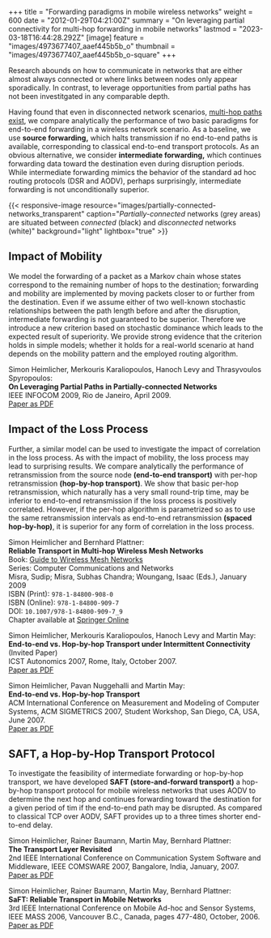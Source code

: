 +++
title = "Forwarding paradigms in mobile wireless networks"
weight = 600
date = "2012-01-29T04:21:00Z"
summary = "On leveraging partial connectivity for multi-hop forwarding in mobile networks"
lastmod = "2023-03-18T16:44:28.292Z"
[image]
  feature = "images/4973677407_aaef445b5b_o"
  thumbnail = "images/4973677407_aaef445b5b_o-square"
+++

Research abounds on how to communicate in networks that are either almost always connected or where links between nodes only appear sporadically. In contrast, to leverage opportunities from partial paths has not been investitgated in any comparable depth.

Having found that even in disconnected network scenarios, [multi-hop paths exist](../characterizing-networks), we compare analytically the performance of two basic paradigms for end-to-end forwarding in a wireless network scenario. As a baseline, we use **source forwarding,** which halts transmission if no end-to-end paths is available, corresponding to classical end-to-end transport protocols. As an obvious alternative, we consider **intermediate forwarding,** which continues forwarding data toward the destination even during disruption periods. While intermediate forwarding mimics the behavior of the standard ad hoc routing protocols (DSR and AODV), perhaps surprisingly, intermediate forwarding is not unconditionally superior.

{{< responsive-image resource="images/partially-connected-networks_transparent" caption="*Partially-connected* networks (grey areas) are situated between *connected* (black) and *disconnected* networks (white)" background="light" lightbox="true" >}}

## Impact of Mobility

We model the forwarding of a packet as a Markov chain whose states correspond to the remaining number of hops to the destination; forwarding and mobility are implemented by moving packets closer to or further from the destination. Even if we assume either of two well-known stochastic relationships between the path length before and after the disruption, intermediate forwarding is not guaranteed to be superior. Therefore we introduce a new criterion based on stochastic dominance which leads to the expected result of superiority. We provide strong evidence that the criterion holds in simple models; whether it holds for a real-world scenario at hand depends on the mobility pattern and the employed routing algorithm.


Simon Heimlicher, Merkouris Karaliopoulos, Hanoch Levy and Thrasyvoulos Spyropoulos:  
**On Leveraging Partial Paths in Partially-connected Networks**  
IEEE INFOCOM 2009, Rio de Janeiro, April 2009.  
[Paper as PDF](/research/publications/heimlicher_partialpaths_infocom09.pdf)

## Impact of the Loss Process

Further, a similar model can be used to investigate the impact of correlation in the loss process. As with the impact of mobility, the loss process may lead to surprising results. We compare analytically the performance of retransmission from the source node **(end-to-end transport)** with per-hop retransmission **(hop-by-hop transport)**. We show that basic per-hop retransmission, which naturally has a very small round-trip time, may be inferior to end-to-end retransmission if the loss process is positively correlated. However, if the per-hop algorithm is parametrized so as to use the same retransmission intervals as end-to-end retransmission **(spaced hop-by-hop)**, it is superior for any form of correlation in the loss process.

Simon Heimlicher and Bernhard Plattner:  
**Reliable Transport in Multi-hop Wireless Mesh Networks**  
Book: [Guide to Wireless Mesh Networks](https://link.springer.com/book/10.1007/978-1-84800-909-7?detailsPage=toc)  
Series: Computer Communications and Networks  
Misra, Sudip; Misra, Subhas Chandra; Woungang, Isaac (Eds.), January 2009  
ISBN (Print): `978-1-84800-908-0`  
ISBN (Online): `978-1-84800-909-7`  
DOI: `10.1007/978-1-84800-909-7_9`  
Chapter available at [Springer Online](https://link.springer.com/chapter/10.1007/978-1-84800-909-7_9)

Simon Heimlicher, Merkouris Karaliopoulos, Hanoch Levy and Martin May:  
**End-to-end vs. Hop-by-hop Transport under Intermittent Connectivity** (Invited Paper)  
ICST Autonomics 2007, Rome, Italy, October 2007.  
[Paper as PDF](/research/publications/heimlicher_e2e-vs-hbh-intermittent_autonomics07.pdf)

Simon Heimlicher, Pavan Nuggehalli and Martin May:  
**End-to-end vs. Hop-by-hop Transport**  
ACM International Conference on Measurement and Modeling of Computer Systems, ACM SIGMETRICS 2007, Student Workshop, San Diego, CA, USA, June 2007.  
[Paper as PDF](/research/publications/heimlicher_e2e-vs-hbh-transport_sigmetrics07.pdf)

## SAFT, a Hop-by-Hop Transport Protocol

To investigate the feasibility of intermediate forwarding or hop-by-hop transport, we have developed **SAFT (store-and-forward transport)** a hop-by-hop transport protocol for mobile wireless networks that uses AODV to determine the next hop and continues forwarding toward the destination for a given period of tim if the end-to-end path may be disrupted. As compared to classical TCP over AODV, SAFT provides up to a three times shorter end-to-end delay.

Simon Heimlicher, Rainer Baumann, Martin May, Bernhard Plattner:  
**The Transport Layer Revisited**  
2nd IEEE International Conference on Communication System Software and Middleware, IEEE COMSWARE 2007, Bangalore, India, January, 2007.  
[Paper as PDF](/research/publications/heimlicher_transport-layer-revisited_comsware07.pdf)

Simon Heimlicher, Rainer Baumann, Martin May, Bernhard Plattner:  
**SaFT: Reliable Transport in Mobile Networks**  
3rd IEEE International Conference on Mobile Ad-hoc and Sensor Systems, IEEE MASS 2006, Vancouver B.C., Canada, pages 477-480, October, 2006.  
[Paper as PDF](/research/publications/heimlicher_saft_mass06.pdf)
